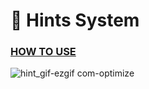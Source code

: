 # 👀 Hints System
### [HOW TO USE](https://piotreq-scripts.gitbook.io/piotreq-scripts)

![hint_gif-ezgif com-optimize](https://github.com/user-attachments/assets/9f9103bf-882e-40a0-86d4-c4b5e153a0f4)
